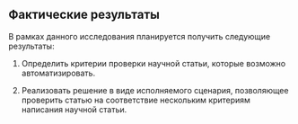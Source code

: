 ﻿## Фактические результаты

В рамках данного исследования планируется получить следующие результаты:

1. Определить критерии проверки научной статьи, которые возможно автоматизировать.

2. Реализовать решение в виде исполняемого сценария, позволяющее проверить статью на соответствие нескольким критериям написания научной статьи.
